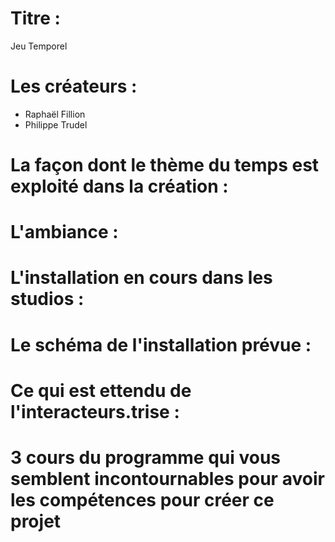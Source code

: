 # Titre :

Jeu Temporel

# Les créateurs :

- Raphaël Fillion
- Philippe Trudel

# La façon dont le thème du temps est exploité dans la création :



# L'ambiance :



# L'installation en cours dans les studios :



# Le schéma de l'installation prévue :



# Ce qui est ettendu de l'interacteurs.trise :



# 3 cours du programme qui vous semblent incontournables pour avoir les compétences pour créer ce projet

